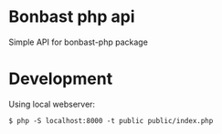 # Bonbast php api

Simple API for bonbast-php package

# Development

Using local webserver:

`$ php -S localhost:8000 -t public public/index.php`